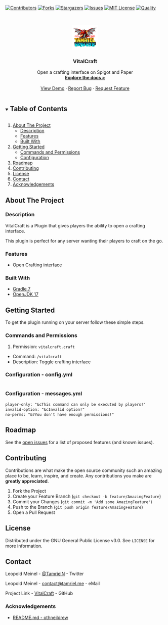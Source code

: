 <!-- PROJECT SHIELDS -->
[![Contributors][contributors-shield]][contributors-url]
[![Forks][forks-shield]][forks-url]
[![Stargazers][stars-shield]][stars-url]
[![Issues][issues-shield]][issues-url]
[![MIT License][license-shield]][license-url]
[![Quality][quality-shield]][quality-url]

<!-- PROJECT LOGO -->
<!--suppress ALL -->
<br />
<p align="center">
  <a href="https://github.com/TamrielNetwork/VitalCraft">
    <img src="images/logo.png" alt="Logo" width="80" height="80">
  </a>

<h3 align="center">VitalCraft</h3>

  <p align="center">
    Open a crafting interface on Spigot and Paper
    <br />
    <a href="https://github.com/TamrielNetwork/VitalCraft"><strong>Explore the docs »</strong></a>
    <br />
    <br />
    <a href="https://github.com/TamrielNetwork/VitalCraft">View Demo</a>
    ·
    <a href="https://github.com/TamrielNetwork/VitalCraft/issues">Report Bug</a>
    ·
    <a href="https://github.com/TamrielNetwork/VitalCraft/issues">Request Feature</a>
  </p>

<!-- TABLE OF CONTENTS -->
<details open="open">
  <summary><h2 style="display: inline-block">Table of Contents</h2></summary>
  <ol>
    <li>
      <a href="#about-the-project">About The Project</a>
      <ul>
        <li><a href="#description">Description</a></li>
        <li><a href="#features">Features</a></li>
        <li><a href="#built-with">Built With</a></li>
      </ul>
    </li>
    <li>
      <a href="#getting-started">Getting Started</a>
      <ul>
        <li><a href="#commands-and-permissions">Commands and Permissions</a></li>
        <li><a href="#configuration">Configuration</a></li>
      </ul>
    </li>
    <li><a href="#roadmap">Roadmap</a></li>
    <li><a href="#contributing">Contributing</a></li>
    <li><a href="#license">License</a></li>
    <li><a href="#contact">Contact</a></li>
    <li><a href="#acknowledgements">Acknowledgements</a></li>
  </ol>
</details>

<!-- ABOUT THE PROJECT -->

## About The Project

### Description

VitalCraft is a Plugin that gives players the ability to open a crafting interface.

This plugin is perfect for any server wanting their players to craft on the go.

### Features

* Open Crafting interface

### Built With

* [Gradle 7](https://docs.gradle.org/7.3.3/release-notes.html)
* [OpenJDK 17](https://openjdk.java.net/projects/jdk/17/)

<!-- GETTING STARTED -->

## Getting Started

To get the plugin running on your server follow these simple steps.

### Commands and Permissions

1. Permission: `vitalcraft.craft`

* Command: `/vitalcraft`
* Description: Toggle crafting interface

### Configuration - config.yml

```
```

### Configuration - messages.yml

```
player-only: "&cThis command can only be executed by players!"
invalid-option: "&cInvalid option!"
no-perms: "&7You don't have enough permissions!"
```

<!-- ROADMAP -->

## Roadmap

See the [open issues](https://github.com/TamrielNetwork/VitalCraft/issues) for a list of proposed features (and known
issues).

<!-- CONTRIBUTING -->

## Contributing

Contributions are what make the open source community such an amazing place to be, learn, inspire, and create. Any
contributions you make are **greatly appreciated**.

1. Fork the Project
2. Create your Feature Branch (`git checkout -b feature/AmazingFeature`)
3. Commit your Changes (`git commit -m 'Add some AmazingFeature'`)
4. Push to the Branch (`git push origin feature/AmazingFeature`)
5. Open a Pull Request

<!-- LICENSE -->

## License

Distributed under the GNU General Public License v3.0. See `LICENSE` for more information.

<!-- CONTACT -->

## Contact

Leopold Meinel - [@TamrielN](https://twitter.com/TamrielN) - Twitter

Leopold Meinel - [contact@tamriel.me](mailto:contact@tamriel.me) - eMail

Project Link - [VitalCraft](https://github.com/TamrielNetwork/VitalCraft) - GitHub

<!-- ACKNOWLEDGEMENTS -->

### Acknowledgements

* [README.md - othneildrew](https://github.com/othneildrew/Best-README-Template)

<!-- MARKDOWN LINKS & IMAGES -->

[contributors-shield]: https://img.shields.io/github/contributors-anon/TamrielNetwork/VitalCraft?style=for-the-badge

[contributors-url]: https://github.com/TamrielNetwork/VitalCraft/graphs/contributors

[forks-shield]: https://img.shields.io/github/forks/TamrielNetwork/VitalCraft?label=Forks&style=for-the-badge

[forks-url]: https://github.com/TamrielNetwork/VitalCraft/network/members

[stars-shield]: https://img.shields.io/github/stars/TamrielNetwork/VitalCraft?style=for-the-badge

[stars-url]: https://github.com/TamrielNetwork/VitalCraft/stargazers

[issues-shield]: https://img.shields.io/github/issues/TamrielNetwork/VitalCraft?style=for-the-badge

[issues-url]: https://github.com/TamrielNetwork/VitalCraft/issues

[license-shield]: https://img.shields.io/github/license/TamrielNetwork/VitalCraft?style=for-the-badge

[license-url]: https://github.com/TamrielNetwork/VitalCraft/blob/main/LICENSE

[quality-shield]: https://img.shields.io/codefactor/grade/github/TamrielNetwork/VitalCraft?style=for-the-badge

[quality-url]: https://www.codefactor.io/repository/github/TamrielNetwork/VitalCraft
